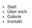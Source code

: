 <!DOCTYPE html>
<html lang="de">
<head>
<meta charset="UTF-8" />
<meta name="viewport" content="width=device-width, initial-scale=1.0" />
<title>Copywriting Webseite</title>
<style>
  body {
    font-family: Arial, sans-serif;
    margin: 0;
    padding: 0;
  }

  /* Style für das Hamburger-Icon */
  .menu-btn {
    position: fixed;
    top: 20px;
    right: 20px;
    width: 30px;
    height: 25px;
    display: flex;
    flex-direction: column;
    justify-content: space-between;
    cursor: pointer;
    z-index: 1000;
  }

  .menu-btn div {
    height: 4px;
    background-color: #000;
    border-radius: 2px;
  }

  /* Navigation Menü */
  .nav {
    position: fixed;
    top: 0;
    right: -200px; /* versteckt rechts außerhalb */
    width: 200px;
    height: 100%;
    background-color: #fff;
    box-shadow: -2px 0 5px rgba(0,0,0,0.3);
    padding-top: 60px;
    transition: right 0.3s ease;
    z-index: 999;
  }

  .nav.show {
    right: 0;
  }

  .nav ul {
    list-style: none;
    padding: 0;
    margin: 0;
  }

  .nav li {
    padding: 15px 20px;
    border-bottom: 1px solid #ccc;
    cursor: pointer;
  }

  .nav li:hover {
    background-color: #f0f0f0;
  }

  /* Hauptinhalt */
  .content {
    padding: 80px 20px 20px 20px;
    max-width: 800px;
    margin: 0 auto;
  }

  h1 {
    font-size: 2.5em;
    margin-bottom: 10px;
  }

  .small-text {
    font-size: 1em;
    color: #000;
    margin-bottom: 20px;
  }

  p {
    font-size: 1.1em;
    line-height: 1.5;
  }

  /* Hidden/Zeilenumbruch */
  .spacer {
    height: 20px;
  }

</style>
</head>
<body>

<!-- Hamburger Button -->
<div class="menu-btn" id="menuBtn" aria-label="Menü öffnen" aria-expanded="false" role="button" tabindex="0">
  <div></div>
  <div></div>
  <div></div>
</div>

<!-- Navigation Menü -->
<nav class="nav" id="navMenu" aria-hidden="true">
  <ul>
    <li data-page="start">Start</li>
    <li data-page="uebermich">Über mich</li>
    <li data-page="galerie">Galerie</li>
    <li data-page="kontakt">Kontakt</li>
  </ul>
</nav>

<!-- Hauptinhalt -->
<div class="content" id="mainContent">
  <!-- Standardseite oder Startseite -->
  <div id="seite-start" style="display: none;">
    <h1>Copywriting</h1>
    <p class="small-text">Hallo, ich bin Maja und ich verwandle Worte in WOW!</p>
    <div class="spacer"></div>
    <p>Sie wollen mehr Umsatz machen und ihre Produkte verkaufen, aber wissen nicht wie ?<br>
    Dann sind sie bei mir genau richtig!</p>
  </div>
  <!-- Über mich Seite -->
  <div id="seite-uebermich" style="display: none;">
    <h1>Über mich</h1>
    <p>Hier kannst du Informationen über dich hinzufügen.</p>
  </div>
  <!-- Galerie Seite -->
  <div id="seite-galerie" style="display: none;">
    <h1>Galerie</h1>
    <p>Hier kannst du Bilder oder andere Inhalte zeigen.</p>
  </div>
  <!-- Kontakt Seite -->
  <div id="seite-kontakt" style="display: none;">
    <h1>Kontakt</h1>
    <p>Hier kannst du Kontaktinformationen hinzufügen.</p>
  </div>
</div>

<script>
  const menuBtn = document.getElementById('menuBtn');
  const navMenu = document.getElementById('navMenu');
  const navItems = navMenu.querySelectorAll('li');
  const mainContent = document.getElementById('mainContent');

  let menuOpen = false;

  // Funktion zum Toggle des Menüs
  function toggleMenu() {
    menuOpen = !menuOpen;
    if (menuOpen) {
      navMenu.classList.add('show');
      navMenu.setAttribute('aria-hidden', 'false');
      menuBtn.setAttribute('aria-expanded', 'true');
    } else {
      navMenu.classList.remove('show');
      navMenu.setAttribute('aria-hidden', 'true');
      menuBtn.setAttribute('aria-expanded', 'false');
    }
  }

  // Event Listener für Hamburger Button
  menuBtn.addEventListener('click', toggleMenu);
  menuBtn.addEventListener('keydown', function(e) {
    if (e.key === 'Enter' || e.key === ' ' ) {
      e.preventDefault();
      toggleMenu();
    }
  });

  // Funktion zum Wechseln der Seiten
  function showPage(pageId) {
    // Alle Seiten verstecken
    const pages = ['start', 'uebermich', 'galerie', 'kontakt'];
    pages.forEach(id => {
      document.getElementById('seite-' + id).style.display = 'none';
    });
    // Gewählte Seite anzeigen
    document.getElementById('seite-' + pageId).style.display = 'block';

    // Menü schließen
    toggleMenu();
  }

  // Standardseite anzeigen (Start)
  showPage('start');

  // Event Listener für Menüeinträge
  navItems.forEach(item => {
    item.addEventListener('click', () => {
      const page = item.getAttribute('data-page');
      showPage(page);
    });
  });
</script>

</body>
</html>
